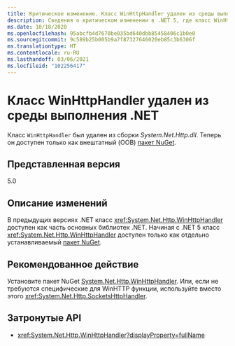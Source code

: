 ```yaml
---
title: Критическое изменение. Класс WinHttpHandler удален из среды выполнения .NET
description: Сведения о критическом изменении в .NET 5, где класс WinHttpHandler был удален из среды выполнения .NET.
ms.date: 10/18/2020
ms.openlocfilehash: 95abcfb4d7670be035bd640dbb85458406c1b0e0
ms.sourcegitcommit: 9c589b25b005b9a7f87327646020eb85c3b6306f
ms.translationtype: HT
ms.contentlocale: ru-RU
ms.lasthandoff: 03/06/2021
ms.locfileid: "102256417"
---
```

# <a name="winhttphandler-removed-from-net-runtime"></a>Класс WinHttpHandler удален из среды выполнения .NET

Класс `WinHttpHandler` был удален из сборки *System.Net.Http.dll*. Теперь он доступен только как внештатный (OOB) [пакет NuGet](https://www.nuget.org/packages/System.Net.Http.WinHttpHandler/).

## <a name="version-introduced"></a>Представленная версия

5.0

## <a name="change-description"></a>Описание изменений

В предыдущих версиях .NET класс <xref:System.Net.Http.WinHttpHandler> доступен как часть основных библиотек .NET. Начиная с .NET 5 класс <xref:System.Net.Http.WinHttpHandler> доступен только как отдельно устанавливаемый [пакет NuGet](https://www.nuget.org/packages/System.Net.Http.WinHttpHandler/).

## <a name="recommended-action"></a>Рекомендованное действие

Установите пакет NuGet [System.Net.Http.WinHttpHandler](https://www.nuget.org/packages/System.Net.Http.WinHttpHandler/). Или, если не требуются специфические для WinHTTP функции, используйте вместо этого <xref:System.Net.Http.SocketsHttpHandler>.

## <a name="affected-apis"></a>Затронутые API

- <xref:System.Net.Http.WinHttpHandler?displayProperty=fullName>

<!--

### Affected APIs

- `T:System.Net.Http.WinHttpHandler`

### Category

Networking

-->
